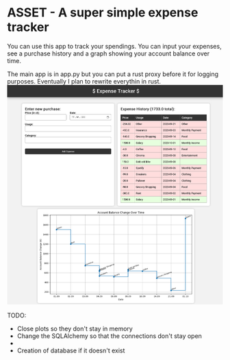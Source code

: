 # ASSET - A super simple expense tracker
You can use this app to track your spendings. You can input your expenses, see a purchase history and a graph showing your account balance over time.

The main app is in app.py but you can put a rust proxy before it for logging purposes. Eventually I plan to rewrite everythin in rust.
![Example](Example.png)


TODO:
- Close plots so they don't stay in memory
- Change the SQLAlchemy so that the connections don't stay open
- 
- Creation of database if it doesn't exist